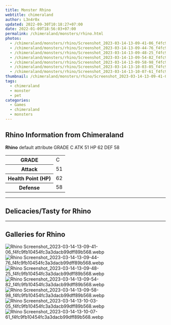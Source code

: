 ```yaml
---
title: Monster Rhino
webtitle: chimeraland
author: L3n4r0x
updated: 2022-09-30T10:18:27+07:00
date: 2022-01-09T18:56:03+07:00
permalink: /chimeraland/monsters/rhino.html
photos:
  - /chimeraland/monsters/rhino/Screenshot_2023-03-14-13-09-41-06_f4fc9fb10454fc3a3dacb99dff89b568.webp
  - /chimeraland/monsters/rhino/Screenshot_2023-03-14-13-09-44-76_f4fc9fb10454fc3a3dacb99dff89b568.webp
  - /chimeraland/monsters/rhino/Screenshot_2023-03-14-13-09-48-25_f4fc9fb10454fc3a3dacb99dff89b568.webp
  - /chimeraland/monsters/rhino/Screenshot_2023-03-14-13-09-54-82_f4fc9fb10454fc3a3dacb99dff89b568.webp
  - /chimeraland/monsters/rhino/Screenshot_2023-03-14-13-09-58-98_f4fc9fb10454fc3a3dacb99dff89b568.webp
  - /chimeraland/monsters/rhino/Screenshot_2023-03-14-13-10-03-05_f4fc9fb10454fc3a3dacb99dff89b568.webp
  - /chimeraland/monsters/rhino/Screenshot_2023-03-14-13-10-07-61_f4fc9fb10454fc3a3dacb99dff89b568.webp
thumbnail: /chimeraland/monsters/rhino/Screenshot_2023-03-14-13-09-41-06_f4fc9fb10454fc3a3dacb99dff89b568.webp
tags:
  - chimeraland
  - monster
  - pet
categories:
  - Games
  - chimeraland
  - monsters
---
```


<section id="bootstrap-wrapper"><link rel="stylesheet" href="https://rawcdn.githack.com/dimaslanjaka/Web-Manajemen/870a349/css/bootstrap-5-3-0-alpha3-wrapper.css"/><h2 id="attribute">Rhino Information from Chimeraland</h2><p><b>Rhino</b> default attribute GRADE C ATK 51 HP 62 DEF 58<table><tr><th>GRADE</th><td>C</td></tr><tr><th>Attack</th><td>51</td></tr><tr><th>Health Point (HP)</th><td>62</td></tr><tr><th>Defense</th><td>58</td></tr></table></p><hr/><h2 id="delicacies">Delicacies/Tasty for Rhino</h2><div class="bg-dark text-light"></div><hr/><div id="gallery"><h2>Galleries for Rhino</h2><div class="row"><div class="col-lg-6 col-12"><img src="/chimeraland/monsters/rhino/Screenshot_2023-03-14-13-09-41-06_f4fc9fb10454fc3a3dacb99dff89b568.webp" alt="Rhino Screenshot_2023-03-14-13-09-41-06_f4fc9fb10454fc3a3dacb99dff89b568.webp"/></div><div class="col-lg-6 col-12"><img src="/chimeraland/monsters/rhino/Screenshot_2023-03-14-13-09-44-76_f4fc9fb10454fc3a3dacb99dff89b568.webp" alt="Rhino Screenshot_2023-03-14-13-09-44-76_f4fc9fb10454fc3a3dacb99dff89b568.webp"/></div><div class="col-lg-6 col-12"><img src="/chimeraland/monsters/rhino/Screenshot_2023-03-14-13-09-48-25_f4fc9fb10454fc3a3dacb99dff89b568.webp" alt="Rhino Screenshot_2023-03-14-13-09-48-25_f4fc9fb10454fc3a3dacb99dff89b568.webp"/></div><div class="col-lg-6 col-12"><img src="/chimeraland/monsters/rhino/Screenshot_2023-03-14-13-09-54-82_f4fc9fb10454fc3a3dacb99dff89b568.webp" alt="Rhino Screenshot_2023-03-14-13-09-54-82_f4fc9fb10454fc3a3dacb99dff89b568.webp"/></div><div class="col-lg-6 col-12"><img src="/chimeraland/monsters/rhino/Screenshot_2023-03-14-13-09-58-98_f4fc9fb10454fc3a3dacb99dff89b568.webp" alt="Rhino Screenshot_2023-03-14-13-09-58-98_f4fc9fb10454fc3a3dacb99dff89b568.webp"/></div><div class="col-lg-6 col-12"><img src="/chimeraland/monsters/rhino/Screenshot_2023-03-14-13-10-03-05_f4fc9fb10454fc3a3dacb99dff89b568.webp" alt="Rhino Screenshot_2023-03-14-13-10-03-05_f4fc9fb10454fc3a3dacb99dff89b568.webp"/></div><div class="col-lg-6 col-12"><img src="/chimeraland/monsters/rhino/Screenshot_2023-03-14-13-10-07-61_f4fc9fb10454fc3a3dacb99dff89b568.webp" alt="Rhino Screenshot_2023-03-14-13-10-07-61_f4fc9fb10454fc3a3dacb99dff89b568.webp"/></div></div></div></section>